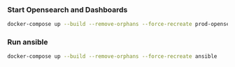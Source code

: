 ### Start Opensearch and Dashboards 
```bash
docker-compose up --build --remove-orphans --force-recreate prod-opensearch ppe-opensearch qat-opensearch opensearch-dashboards
```

### Run ansible
```bash
docker-compose up --build --remove-orphans --force-recreate ansible
```